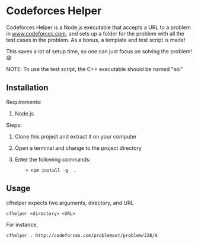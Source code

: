 # Codeforces Helper

Codeforces Helper is a Node.js executable that accepts a URL to a problem in www.codeforces.com, and sets up a folder for the problem with all the test cases in the problem. As a bonus, a template and test script is made!

This saves a lot of setup time, so one can just focus on solving the problem! :smile:

NOTE: To use the test script, the C++ executable should be named "sol"

## Installation ##

Requirements:

1. Node.js

Steps:

1. Clone this project and extract it on your computer
2. Open a terminal and change to the project directory
3. Enter the following commands:

	```
		> npm install -g  .
	```

## Usage ##

cfhelper expects two arguments, directory, and URL

	cfhelper <directory> <URL>

For instance,

	cfhelper . http://codeforces.com/problemset/problem/228/A
